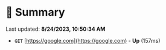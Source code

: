 # 📖 Summary
Last updated: **8/24/2023, 10:50:34 AM**

- `GET` [https://google.com](https://google.com) - **Up** (157ms)
